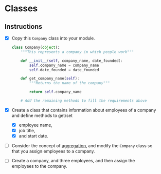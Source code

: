 # Classes

## Instructions

- [x] Copy this `Company` class into your module.
    ```py
    class Company(object):
        """This represents a company in which people work"""

        def __init__(self, company_name, date_founded):
            self.company_name = company_name
            self.date_founded = date_founded

        def get_company_name(self):
            """Returns the name of the company"""

            return self.company_name

        # Add the remaining methods to fill the requirements above
    ```

- [x] Create a class that contains information about employees of a company and define methods to get/set
    - [x] employee name,
    - [x] job title,
    - [x] and start date.

- [ ] Consider the concept of [aggregation](../FND_11_INHERIT_COMPOSE_AGGREGATE.md#aggregation), and modify the `Company` class so that you assign employees to a company.

- [ ] Create a company, and three employees, and then assign the employees to the company.